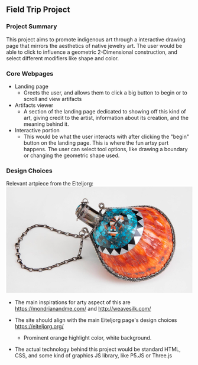 ## Field Trip Project

### Project Summary

This project aims to promote indigenous art through a interactive drawing page that mirrors the aesthetics of native jewelry art. The user would be able to click to influence a geometric 2-Dimensional construction, and select different modifiers like shape and color.

### Core Webpages

- Landing page
  - Greets the user, and allows them to click a big button to begin or to scroll and view artifacts
- Artifacts viewer
  - A section of the landing page dedicated to showing off this kind of art, giving credit to the artist, information about its creation, and the meaning behind it.
- Interactive portion
  - This would be what the user interacts with after clicking the "begin" button on the landing page. This is where the fun artsy part happens. The user can select tool options, like drawing a boundary or changing the geometric shape used.

### Design Choices

Relevant artpiece from the Eiteljorg: ![Native bottle artpiece](bottle.png)

- The main inspirations for arty aspect of this are https://mondrianandme.com/ and http://weavesilk.com/
- The site should align with the main Eiteljorg page's design choices https://eiteljorg.org/
  - Prominent orange highlight color, white background.

- The actual technology behind this project would be standard HTML, CSS, and some kind of graphics JS library, like P5.JS or Three.js